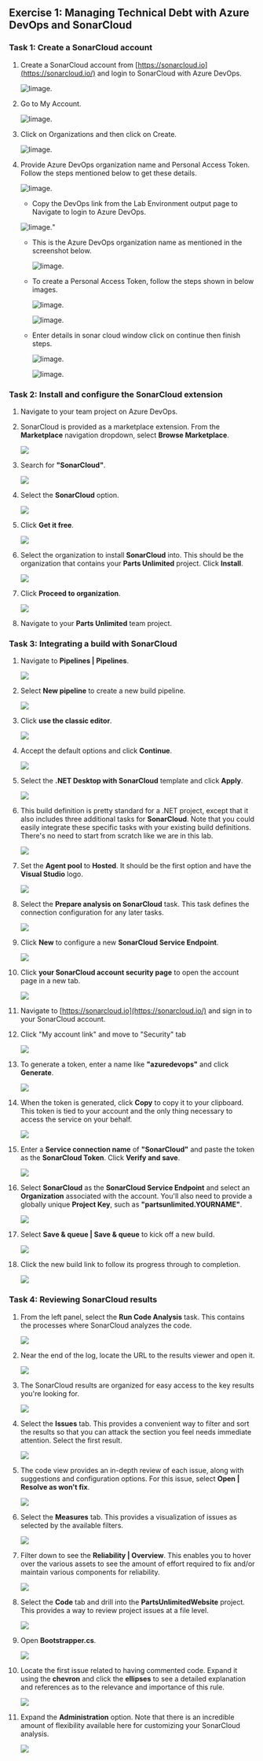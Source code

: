 ## Exercise 1: Managing Technical Debt with Azure DevOps and SonarCloud ##

<a name="Ex1Task1"></a>
### Task 1: Create a SonarCloud account ### 

 1. Create a SonarCloud account from [https://sonarcloud.io](https://sonarcloud.io/) and login to SonarCloud with Azure DevOps. 

    ![Iimage.](https://raw.githubusercontent.com/CloudLabs-MOC/azuredevopslabs/az400-badri/labs/azuredevops/sonarcloud/images/login.png) 

 1. Go to My Account. 

    ![Iimage.](https://raw.githubusercontent.com/CloudLabs-MOC/azuredevopslabs/az400-badri/labs/azuredevops/sonarcloud/images/myaccount.png) 

 1. Click on Organizations and then click on Create. 

    ![Iimage.](https://raw.githubusercontent.com/CloudLabs-MOC/azuredevopslabs/az400-badri/labs/azuredevops/sonarcloud/images/organization.png) 

 1. Provide Azure DevOps organization name and Personal Access Token. Follow the steps mentioned below to get these details.

    ![Iimage.](https://raw.githubusercontent.com/CloudLabs-MOC/azuredevopslabs/az400-badri/labs/azuredevops/sonarcloud/images/additionaldetails.png) 

    - Copy the DevOps link from the Lab Environment output page to Navigate to login to Azure DevOps.
 
    ![Iimage.](https://raw.githubusercontent.com/CloudLabs-MOC/azuredevopslabs/az400-badri/labs/azuredevops/sonarcloud/images/lab-output.png)"

    - This is the Azure DevOps organization name as mentioned in the screenshot below. 

      ![Iimage.](https://raw.githubusercontent.com/CloudLabs-MOC/azuredevopslabs/az400-badri/labs/azuredevops/sonarcloud/images/orgname.png) 

    - To create a Personal Access Token, follow the steps shown in below images. 

      ![Iimage.](https://raw.githubusercontent.com/CloudLabs-MOC/azuredevopslabs/az400-badri/labs/azuredevops/sonarcloud/images/pat1.png)

      ![Iimage.](https://raw.githubusercontent.com/CloudLabs-MOC/azuredevopslabs/az400-badri/labs/azuredevops/sonarcloud/images/pat2.png) 

    - Enter details in sonar cloud window click on continue then finish steps. 

      ![Iimage.](https://raw.githubusercontent.com/CloudLabs-MOC/azuredevopslabs/az400-badri/labs/azuredevops/sonarcloud/images/nextstep.png)

      ![Iimage.](https://raw.githubusercontent.com/CloudLabs-MOC/azuredevopslabs/az400-badri/labs/azuredevops/sonarcloud/images/finalstep.png)
      
### Task 2: Install and configure the SonarCloud extension ###

1. Navigate to your team project on Azure DevOps.

1. SonarCloud is provided as a marketplace extension. From the **Marketplace** navigation dropdown, select **Browse Marketplace**.

    ![](images/000.png)

1. Search for **"SonarCloud"**.

    ![](images/001.png)

1. Select the **SonarCloud** option.

    ![](images/002.png)

1. Click **Get it free**.

    ![](images/003.png)

1. Select the organization to install **SonarCloud** into. This should be the organization that contains your **Parts Unlimited** project. Click **Install**.

    ![](images/004.png)

1. Click **Proceed to organization**.

    ![](images/005.png)

1. Navigate to your **Parts Unlimited** team project.

<a name="Ex1Task2"></a>
### Task 3: Integrating a build with SonarCloud ###

1. Navigate to **Pipelines \| Pipelines**.

    ![](images/006.png)

1. Select **New pipeline** to create a new build pipeline.

    ![](images/007.png)

1. Click **use the classic editor**.

    ![](images/008.png)

1. Accept the default options and click **Continue**.

    ![](images/009.png)

1. Select the **.NET Desktop with SonarCloud** template and click **Apply**.

    ![](images/010.png)

1. This build definition is pretty standard for a .NET project, except that it also includes three additional tasks for **SonarCloud**. Note that you could easily integrate these specific tasks with your existing build definitions. There's no need to start from scratch like we are in this lab.

    ![](images/011.png)

1. Set the **Agent pool** to **Hosted**. It should be the first option and have the **Visual Studio** logo.

    ![](images/012.png)

1. Select the **Prepare analysis on SonarCloud** task. This task defines the connection configuration for any later tasks.

    ![](images/013.png)

1. Click **New** to configure a new **SonarCloud Service Endpoint**.

    ![](images/014.png)

1. Click **your SonarCloud account security page** to open the account page in a new tab.

    ![](images/015.png)

1. Navigate to [https://sonarcloud.io](https://sonarcloud.io/) and sign in to your SonarCloud account.

1. Click "My account link" and move to "Security" tab

    ![](images/015a.png)

1. To generate a token, enter a name like **"azuredevops"** and click **Generate**.

    ![](images/016.png)

1. When the token is generated, click **Copy** to copy it to your clipboard. This token is tied to your account and the only thing necessary to access the service on your behalf.

    ![](images/017.png)

1. Enter a **Service connection name** of **"SonarCloud"** and paste the token as the **SonarCloud Token**. Click **Verify and save**.

    ![](images/018.png)

1. Select **SonarCloud** as the **SonarCloud Service Endpoint** and select an **Organization** associated with the account. You'll also need to provide a globally unique **Project Key**, such as **"partsunlimited.YOURNAME"**.

    ![](images/019.png)

1. Select **Save & queue \| Save & queue** to kick off a new build.

    ![](images/020.png)

1. Click the new build link to follow its progress through to completion.

    ![](images/021.png)

<a name="Ex1Task3"></a>
### Task 4: Reviewing SonarCloud results ###

1. From the left panel, select the **Run Code Analysis** task. This contains the processes where SonarCloud analyzes the code.

    ![](images/022.png)

1. Near the end of the log, locate the URL to the results viewer and open it.

    ![](images/023.png)

1. The SonarCloud results are organized for easy access to the key results you're looking for.

    ![](images/024.png)

1. Select the **Issues** tab. This provides a convenient way to filter and sort the results so that you can attack the section you feel needs immediate attention. Select the first result.

    ![](images/025.png)

1. The code view provides an in-depth review of each issue, along with suggestions and configuration options. For this issue, select **Open \| Resolve as won't fix**.

    ![](images/026.png)

1. Select the **Measures** tab. This provides a visualization of issues as selected by the available filters.

    ![](images/027.png)

1. Filter down to see the **Reliability \| Overview**. This enables you to hover over the various assets to see the amount of effort required to fix and/or maintain various components for reliability.

    ![](images/028.png)

1. Select the **Code** tab and drill into the **PartsUnlimitedWebsite** project. This provides a way to review project issues at a file level.

    ![](images/029.png)

1. Open **Bootstrapper.cs**.

    ![](images/030.png)

1. Locate the first issue related to having commented code. Expand it using the **chevron** and click the **ellipses** to see a detailed explanation and references as to the relevance and importance of this rule.

    ![](images/031.png)

1. Expand the **Administration** option. Note that there is an incredible amount of flexibility available here for customizing your SonarCloud analysis.

    ![](images/032.png)

